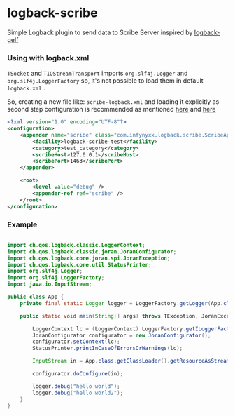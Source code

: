 logback-scribe
==============

Simple Logback plugin to send data to Scribe Server inspired by [logback-gelf](https://github.com/Moocar/logback-gelf)

### Using with logback.xml

`TSocket` and `TIOStreamTransport` imports `org.slf4j.Logger` and `org.slf4j.LoggerFactory` so, it's not possible to load them in default `logback.xml` .

So, creating a new file like: `scribe-logback.xml` and loading it explicitly as second step configuration is recommended as mentioned [here](http://www.slf4j.org/codes.html#substituteLogger) and [here](http://permalink.gmane.org/gmane.comp.java.slf4j.user/1143)

``` xml
<?xml version="1.0" encoding="UTF-8"?>
<configuration>
    <appender name="scribe" class="com.infynyxx.logback.scribe.ScribeAppender">
        <facility>logback-scribe-test</facility>
        <category>test_category</category>
        <scribeHost>127.0.0.1</scribeHost>
        <scribePort>1463</scribePort>
    </appender>

    <root>
        <level value="debug" />
        <appender-ref ref="scribe" />
    </root>
</configuration>
```

### Example

``` java

import ch.qos.logback.classic.LoggerContext;
import ch.qos.logback.classic.joran.JoranConfigurator;
import ch.qos.logback.core.joran.spi.JoranException;
import ch.qos.logback.core.util.StatusPrinter;
import org.slf4j.Logger;
import org.slf4j.LoggerFactory;
import java.io.InputStream;

public class App {
    private final static Logger logger = LoggerFactory.getLogger(App.class);

    public static void main(String[] args) throws TException, JoranException {

        LoggerContext lc = (LoggerContext) LoggerFactory.getILoggerFactory();
        JoranConfigurator configurator = new JoranConfigurator();
        configurator.setContext(lc);
        StatusPrinter.printInCaseOfErrorsOrWarnings(lc);

        InputStream in = App.class.getClassLoader().getResourceAsStream("logback-scribe.xml");

        configurator.doConfigure(in);

        logger.debug("hello world");
        logger.debug("hello world2");
    }
}
```